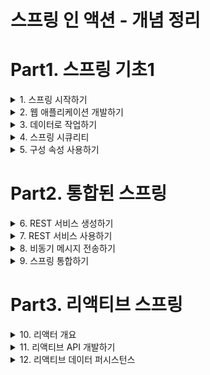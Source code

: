 # 스프링 인 액션 - 개념 정리


# Part1. 스프링 기초1

<details><summary>1. 스프링 시작하기</summary>

## 1. 스프링 시작하기

### 1.1 스프링이란?

**스프링 애플리케이션 컨텍스트**  
- 스프링이 제공하는 컨테이너
- 애플리케이션 컴포넌트를 생성하고 관리
- 애플리케이션 컴포넌트 or 빈들은 스프링 애플리케이션 컨텍스트 내부에서 서로 연결되어 완전한 애플리케이션을 만듬

**의존성 주입(DI)**
- 빈의 상호 연결을 해주는 패턴
- 컨테이너가 애플리케이션 컴포넌트에서 의존(사용)하는 다른 빈의 생성과 관리를 해줌
- 컨테이너가 모든 컴포넌트를 생성, 관리하고 해당 컴포넌트를 필요로 하는 빈에 주입한다.
- 일반적으로 생성자 인자 또는 속성의 접근자 메서드를 통해 처리한다.

**자동-구성(autoconfiguration)**
- autowiring과 component scanning 기법을 기반으로 함 
- component scanning을 사용하여 애플리케이션의 classpath에 지정된 컴포넌트를 찾은 후 스프링 애플리케이션 컨텍스트의 빈으로 생성 
- autowiring을 사용하여 의존 관계가 있는 컴포넌트를 자동으로 다른 빈에 주입(연결) 한다.

### 1.2 스프링 애플리케이션 초기 설정하기

**@SpringBootApplication**
- @SpringBootConfiguration, @EnableAutoConfiguration, @ComponentScan 으로 구성

**@SpringBootConfiguration**
- 지정한 클래스를 구성클래스로 지정
- @Configuration 애노테이션의 특화된 형태

**@EnableAutoConfiguration**
- 스프링 부트 autoconfiguration을 활성화 한다.
- 우리가 필요로 하는 컴포넌트들을 자동으로 구성하도록 스프링 부트에 알려준다

**@ComponentScan**
- 컴포넌트 검색을 활성화
- @Component, @Controller, @Service등의 애노테이션과 함께 클래스를 선언할 수 있게 해줌
- 자동으로 위 클래스들을 찾아 스프링 애플리케이션 컨텍스트에 컴포넌트로 등록한다.


### 1.3 스프링 애플리케이션 작성하기

**Controller**
- 웹 요청과 응답을 처리하는 컴포넌트

### 1.4 스프링 살펴보기 

### 요약 

</details>

<details><summary> 2. 웹 애플리케이션 개발하기 </summary>

## 2. 웹 애플리케이션 개발하기

### 2.1 정보 보여주기

**Controller의 임무**
- 데이터를 가져오고 처리
- HTTP요청을 처리
- 브라우저에 보여줄 HTML을 뷰에 요청
- REST형태의 응답 몸체에 직접 데이터를 추가

**View의 임무**
- 브라우저에게 보여주는 데이터를 HTML로 나타내는 것

**Model의 임무**
- 컨트롤러와 뷰 사이에서 데이터를 운반하는 객체
- Model 객체의 속성에 있는 데이터는 뷰가 알 수 있는 서블릿 요청 속성들로 복사한다.

### 2.2 폼 제출 처리하기

### 2.3 폼 입력 유효성 검사하기

### 2.4 뷰 컨트롤러로 작업하기

### 2.5 뷰 템플릿 라이브러리 선택하기

</details>

<details> <summary>3. 데이터로 작업하기 </summary>

## 3. 데이터로 작업하기

### 3.1 JDBC를 사용해서 데이터 읽고 쓰기

### 3.2 스프링 데이터 JPA를 사용해서 데이터 저장하고 사용하기

</details>

<details> <summary>4. 스프링 시큐리티 </summary>

## 4. 스프링 시큐리티

### 4.1 스프링 시큐리티 활성화하기

### 4.2 스프링 시큐리티 구성하기

### 4.3 웹 요청 보안 처리하기 

### 4.4 사용자 인지하기

### 4.5 각 폼에 로그아웃 버튼 추가하고 사용자 정보 보여주기

</details>

<details> <summary>5. 구성 속성 사용하기 </summary>

## 5. 구성 속성 사용하기

### 5.1 자동-구성 세부 조정하기

**빈 연결(Bean Wiring)**
- 빈으로 생성되는 애플리케이션 컴포넌트 및 상호 간에 주입되는 방법을 선언하는 구성

**속성 주입(Property injection)**
- 빈의 속성 값을 설정하는 구성

### 5.2 우리의 구성 속성 생성하기

### 5.3 프로파일 사용해서 구성하기

</details>

# Part2. 통합된 스프링 

<details><summary> 6. REST 서비스 생성하기 </summary>

## 6. REST 서비스 생성하기

## 6.1 REST 컨트롤러 작성하기

## 6.2 하이퍼미디어 사용하기

## 6.3 데이터 기반 서비스 활성화하기

</details>

<details><summary> 7. REST 서비스 사용하기 </summary>

## 7. REST 서비스 사용하기

- RestTemplate: 스프링 프레임워크에서 제공하는 간단하고 동기화된 REST 클라이언트
- Traverson: 스프링 HATEOAS에서 제공하는 하이퍼링크를 인식하는 동기화 REST 클라이언트
- WebClient: 스프링5에서 소개된 반응형 비동기 REST 클라이언트

### 7.1 RestTemplate으로 REST 엔드포인트 사용하기

### 7.2 Traverson으로 REST API 사용하기

**Traverson**
- HATEOAS가 활성화된 API를 이동하면서 리소스를 쉽게 가져올 수 있다.
- 리소스를 쓰거나 삭제하는 메서드가 없다.

**RestTemplate**
- 리소스를 쓰거나 삭제할 수 있다.
- API를 이동하면서 리소스를 가져오는게 쉽지 않다

**API 이동과 리소스 변경이나 삭제를 모두 해야 하는경우**
- RestTemplate, Traverson을 함께 사용

**Traverson 동작**

1. Traverson 경로 설정
    ```java
    @Bean 
    public Traverson traverson() {
    Traverson traverson = new Traverson(
        URI.create("http://localhost:8080/api"), MediaTypes.HAL_JSON);
    return traverson;
    }
    ```

2. 8080/api의 결과 
    ```json
    {
        "_links": {
            "ingredients": {
                "href": "http://localhost:8080/api/ingredients"
            },
            "users": {
                "href": "http://localhost:8080/api/users"
            },
            "orders": {
                "href": "http://localhost:8080/api/orders"
            },
            "tacos": {
                "href": "http://localhost:8080/api/tacos{?page,size,sort}",
                "templated": true
            },
            "profile": {
                "href": "http://localhost:8080/api/profile"
            }
        }
    }
    ```

3. traverson.follow("tacos") 했을 때 
   - localhost:8080/api 의 결과 json에서 tacos의 href의 string값으로 api요청 
   - 결과:
    ```json
    {
        "_embedded": {
            "tacos": [
                {
                    "name": "Carnivore",
                    "createdAt": "2022-01-15T06:23:23.700+0000",
                    "_links": {
                        "self": {
                            "href": "http://localhost:8080/api/tacos/2"
                        },
                        "taco": {
                            "href": "http://localhost:8080/api/tacos/2"
                        },
                        "ingredients": {
                            "href": "http://localhost:8080/api/tacos/2/ingredients"
                        }
                    }
                },
                {
                    "name": "Bovine Bounty",
                    "createdAt": "2022-01-15T06:23:23.718+0000",
                    "_links": {
                        "self": {
                            "href": "http://localhost:8080/api/tacos/3"
                        },
                        "taco": {
                            "href": "http://localhost:8080/api/tacos/3"
                        },
                        "ingredients": {
                            "href": "http://localhost:8080/api/tacos/3/ingredients"
                        }
                    }
                },
                {
                    "name": "Veg-Out",
                    "createdAt": "2022-01-15T06:23:23.722+0000",
                    "_links": {
                        "self": {
                            "href": "http://localhost:8080/api/tacos/4"
                        },
                        "taco": {
                            "href": "http://localhost:8080/api/tacos/4"
                        },
                        "ingredients": {
                            "href": "http://localhost:8080/api/tacos/4/ingredients"
                        }
                    }
                }
            ]
        },
        "_links": {
            "self": {
                "href": "http://localhost:8080/api/tacos{?page,size,sort}",
                "templated": true
            },
            "profile": {
                "href": "http://localhost:8080/api/profile/tacos"
            },
            "recents": {
                "href": "http://localhost:8080/api/tacos/recent"
            }
        },
        "page": {
            "size": 20,
            "totalElements": 3,
            "totalPages": 1,
            "number": 0
        }
    }
    ```

4. traverson.follow("tacos","recents")
   - 위의 3번 작업 후,
   - "http://localhost:8080/api/tacos{?page,size,sort}" 요청의 recents의 href값으로 api 요청 
   

</details>

<details><summary> 8. 비동기 메시지 전송하기 </summary>

## 8. 비동기 메시지 전송하기

### 8.1 JMS로 메시지 전송하기

**메시지 수신 방식**
- 풀 모델: 코드에서 메시지를 요청하고 도착할 때까지 기다림 
- 푸시 모델: 메시지가 수신 가능하게 되면 코드로 자동 전달 

**풀 모델**
- Receiver를 가져다가 사용 (요청하고나서 도착할 때까지 기다린다)
- 애플리케이션 코드에서 Receiver를 호출
   ```java
   @Profile("jms-template")
   @Component("templateOrderReceiver")
   public class JmsOrderReceiver implements OrderReceiver {
   
     private JmsTemplate jms;
   
     public JmsOrderReceiver(JmsTemplate jms) {
       this.jms = jms;
     }
     
     @Override
     public Order receiveOrder() {
       return (Order) jms.receiveAndConvert("tacocloud.order.queue");
     }
     
   }
   ```

**푸시 모델**
- 리스너를 통해서 메시지 수신이 가능할 때 처리 
- 애플리케이션 코드에서 호출하지 않는다. 
   ```java
   @Profile("jms-listener")
   @Component
   public class OrderListener {
     
     private KitchenUI ui;
   
     @Autowired
     public OrderListener(KitchenUI ui) {
       this.ui = ui;
     }
   
     @JmsListener(destination = "tacocloud.order.queue")
     public void receiveOrder(Order order) {
       ui.displayOrder(order);
     }
     
   }
   ```
**JMS**
- 표준 자바 명세에 정의되어 있다
- 여러 브로커에서 지원되므로 자바의 메시징에 많이 사용됨
- 자바 명세이므로 자바 애플리케이션에서만 사용할 수 있다는 단점이 있다 
- RabbitMQ와 카프카 같은 메시징 시스템은 위의 단점을 해결하였다 (다른 언어와 JVM 외의 다른 플랫폼에서 사용 가능)


### 8.2 RabbitMQ와 AMQP 사용하기

**RabbitMQ**
- ![image](https://user-images.githubusercontent.com/28394879/149644670-23bcec37-e48f-41d0-b980-45ac73065bfa.png)
- AMQP의 중요한 구현이 RabbitMQ
- JMS보다 더 진보된 메시지 라우팅 전략을 제공
- JMS는 메시지가 수신자가 가져갈 메시지 도착지의 이름을 주소로 사용하는 반면, AMQP 메시지는 수신자가 리스닝하는 큐와 분리된 거래소(exchange)이름과 라우팅 키를 주소로 사용한다 
- 메시지가 RabbitMQ 브로커에 도착하면 주소로 지정된 거래소에 들어감
- 거래소는 하나 이상의 큐에 메시지를 전달할 책임이 있다
- JMS 와 동일하게 풀 모델, 푸시 모델이 있다.

**거래소**
- 기본(Default): 브로커가 자동으로 생성하는 특별한 거래소. 메시지의 라우팅 키와 이름이 같은 큐로 메시지를 전달함. 모든 큐는 자동으로 기본 거래소와 연결됨 
- 다이렉트(Direct): 바인딩 키가 메시지의 라우팅 키와 같은 큐에 메시지를 전달함
- 토픽(Topic): 바인딩 키(와일드카드를 포함하는)가 메시지의 라우팅 키와 일치하는 하나 이상의 큐에 메시지를 전달
- 팬아웃(Fanout): 바인딩 키나 라우팅 키에 상관없이 모든 연결된 큐에 메시지를 전달
- 헤더(Header): 토픽 거래소와 유사하며, 라우팅 키 대신 메시지 헤더 값을 기반으로 한다는 것만 다르다
- 데드 레더(Dead letter): 정의된 어떤 거래소-큐 바인딩과도 일치하지 않는 모든 메시지를 보관하는 잡동사니 거래소이다.

### 8.3 카프카 사용하기

**Kafka**
- ![image](https://user-images.githubusercontent.com/28394879/149647200-49845a45-8a29-4e5b-b82a-c22a654b8ee3.png)
- 높은 확장성을 제공하는 클러스터로 실행되도록 설계되었다.
- 클러스터의 모든 카프카 인스턴스에 걸쳐 토픽을 파티션으로 분할하여 메시지를 관리한다
- RabbitMQ가 거래소와 큐를 사용해서 메시지를 처리하는 반면, 카프카는 토픽만 사용한다 
- 카프카의 토픽은 클러스터의 모든 브로커에 복제된다
- 클러스터의 각 노드는 하나 이상의 토픽에 대한 리더로 동작하며, 토픽 데이터를 관리하고 클러스터의 다른 노드로 데이터를 복제한다
- 토픽은 여러 개의 파티션으로 분할될 수 있다. 이 경우 클러스터의 각 노드는 한 토픽의 하나 이상의 파티션(토픽 전체가 아니다)의 리더가 된다
- KafkaTemplate은 메시지를 수신하는 메서드를 일체 제공하지 않는다는 점이 JmsTemplate, RabbitTemplate과 다르다.
- 스프링을 사용해서 카프카 토픽의 메시지를 가져오는 유일한 방법은 메시지 리스너를 작성하는 것이다

### 8.4 비동기 메시지 전송과 수신 기능이 추가된 타코 클라우드 애플리케이션 빌드 및 실행하기

</details>

<details> <summary> 9. 스프링 통합하기 </summary>

## 9. 스프링 통합하기

### 9.1 간단한 통합 플로우 선언하기

### 9.2 스프링 통합의 컴포넌트 살펴보기

### 9.3 이메일 통합 플로우 생성하기

</details>

# Part3. 리액티브 스프링

<details> <summary> 10. 리액터 개요 </summary>

## 10. 리액터 개요 

### 10.1 리액티브 프로그래밍 이해하기

**backpressure(배압)**
- 컨슈머가 처리할 수 있는 만큼으로 전달 데이터를 제한함으로써 빠른 데이터 소스로부터의 데이터 전달 폭주를 피할 수 있는 수단이다.

**리액티브 스트림 4개의 인터페이스**
- Publisher(발행자)
- Subscriber(구독자)
- Subscription(구독)
- Processor(프로세서)

### 10.2 리액터 시작하기

**리액터**
- 핵심 타입 2가지: Mono, Flux (두개다 리액티브 스트림의 Publisher 인터페이스를 구현)
- Flux: 0,1 또는 다수의 데이터를 갖는 파이프라인
- Mono: 하나의 데이터 항목만 갖는 데이터셋에 최적화된 리액티브 타입

**리액터 vs RxJava**
- Mono <--> Observable
- Flux <--> Single 
- 위의 2가지가 서로 개념적으로 거의 같고, 여러 동일한 오퍼레이션을 제공한다.

### 10.3 리액티브 오퍼레이션 적용하기

**Flux와 Mono의 오퍼레이션 분류**
- 생성 오퍼레이션
- 조합 오퍼레이션
- 변환 오퍼레이션
- 로직 오퍼레이션

</details>

<details><summary> 11. 리액티브 API 개발하기 </summary>

## 11. 리액티브 API 개발하기

**스프링 MVC**
- 서블릿 기반의 웹 프레임워크
- 스레드 블로킹과 다중 스레드로 수행
- 요청이 될 때 마다 스레드 풀에서 작업 스레드를 가져와서 요청을 처리, 작업 스레드가 종료될 때 까지 요청 스레드는 블로킹됨
- 요청량의 증가에 따른 확장이 어렵다
- 처리가 느린 작업 스레드가 있을 경우 더욱 확장이 어렵다 
- 스레드 풀로 반환되어 또 다른 요청 처리를 준비하는 데 많은 시간이 걸린다

**비동기 웹 프레임워크(WebFlux)**
- ![image](https://user-images.githubusercontent.com/28394879/149870466-934d5abd-8ddd-428e-a151-6a9bf0b0d38f.png)
- 적은 수의 스레드(일반적으로 CPU 코어당 하나)로 높은 확장성을 성취
- "이벤트 루핑"이라는 기법을 적용해 한 스레드당 많은 요청을 처리할 수 있어서, 한 연결당 소요 비용이 경제적이다
- 소수의 스레드로 많은 요청을 처리할 수 있어서 스레드 관리 부담이 줄어들고 확장이 용이하다.

**이벤트 루프**
- 데이터베이스나 네트워크 작업과 같은 집중적인 작업의 콜백과 요청을 비롯해서, 이벤트 루프에서는 모든 것이 이벤트로 처리
- 비용이 드는 작업이 필요할 때 이벤트 루프는 해당 작업의 콜백을 등록하여 병행으로 수행되게 하고 다른 이벤트 처리로 넘어간다


### 11.1 스프링 WebFlux 사용하기

![image](https://user-images.githubusercontent.com/28394879/149870970-fbb886e1-83ad-4859-99bb-89592e6c6df5.png)

### 11.2 함수형 요청 핸들러 정의하기

**스프링 MVC의 단점**
- 어떤 애노테이션 기반 프로그래밍이건 애노테이션이 "무엇"을 하는지와 "어떻게" 해야 하는지를 정의하는데 괴리가 있다.
- 애노테이션이 "무엇"을 정의하며, "어떻게"는 프레임워크 코드의 어딘가에 정의되어 있다.
- 위의 특징들 때문에, 프로그래밍 모델을 커스터마이징하거나 확장할 때 복잡해진다.
- 이런 변경을 하려면 애노테이션 외부에 있는 코드로 작업해야 하기 때문이다.
- 애노테이션에 중단점을 설정할 수 없기 때문에 디버깅도 어렵다.

**함수형 프로그래밍 모델의 네가지 기본 타입**
- RequestPredicate: 처리될 요청의 종류를 선언
- RouterFunction: 일치하는 요청이 어떻게 핸들러에게 전달되어야 하는지를 선언
- ServerRequest: HTTP 요청을 나타내며, 헤더와 몸체 정보를 사용할 수 있다
- ServerResponse: HTTP 요청을 나타내며, 헤더와 몸체 정볼르 포함한다. 

### 11.3 리액티브 컨트롤러 테스트하기

**WebTestClient**
- WebFlux를 사용하는 리액티브 컨트롤러의 테스트를 쉽게 작성하게 해주는 새로운 테스트 유틸리티


### 11.4 REST API를 리액티브하게 사용하기

**WebClient**
- RestTemplate에서는 리액티브 타입을 지원하지 않는다.
- RestTemplate의 리액티브 대안으로 Webclient가 있다
- 외부 API로 요청할 때 리액티브 타입의 전송과 수신 모두를 한다
- WebClient를 사용하는 것은 RestTemplate과 많이 다르다
  - 다수의 메서드로 서로 다른 종류의 요청을 처리하는 대신 WebClient는 요청을 나타내고 전송하게 해주는 빌더 방식의 인터페이스를 사용한다.
  - WebClient를 사용하는 일반적인 패턴은 다음과 같다
    - WebClient의 인스턴스를 생성한다(또는 WebClient 빈을 주입한다)
    - 요청을 전송할 HTTP 메서드를 지정한다
    - 요청에 필요한 URI와 헤더를 지정한다
    - 요청을 제출한다
    - 응답을 사용한다.

### 11.5 리액티브 웹 API 보안

**서블릿 필터**
- 스프링 시큐리티의 웹 보안 모델
- 요청자가 올바른 권한을 갖고 있는지 확인하기 위해 서블릿 기반 웹 프레임워크의 요청 바운드를 가로채야 할 때 사용
- WebFlux에서는 이런 방법이 곤랂하다.
- 스프링 WebFlux로 웹애플리케이션을 작성할 때는 서블릿이 개입된다는 보장이 없다.
- 리액티브 웹 애플리케이션은 Netty나 일부 다른 non-서블릿 서버에 구축될 가능성이 많다.

**WebFlux 애플리케이션의 보안**
- 서블릿 필터를 사용할 수 없다.
- 5.0.0 버전부터 스프링 시큐리티는 서블릿 기반의 스프링 MVC와 리액티브 스프링 WebFlux 애플리케이션 모두의 보안에 사용될 수 있다.
  - 스프링의 WebFilter가 이 일을 해준다.
  - WebFilter는 서블릿 API에 의존하지 않는 스프링 특유의 서블릿 필터 같은 것이다. 
- 리액티브 스프링 시큐리티의 구성 모델과 4장에서 알아본 스프링 시큐리티와 비슷하다.
- 스프링 MVC와 스프링 WebFlux는 다른 의존성을 갖지만, 스프링 시큐리티는 MVC, WebFlux 둘다 동일한 스프링 부트 보안 스타터를 사용한다.
- 하지만, 리액티브 구성 모델과 리액티브가 아닌 구성 모델 간에는 사소한 차이가 있다. 

**웹 애플리케이션의 보안 구성**
1. MVC
```java
@Configuration
@EnableWebSecurity
public class SecurityConfig extends WebSecurityConfigurerAdapter {
    
    @Override
    protected void configure(HttpSecurity http) throws Exception {
        http
                .authorizeRequests()
                .antMatchers("/design", "/orders").hasAuthority("USER")
                .antMatchers("/**").permitAll();
    }
}
```

2. WebFlux
```java
@Configuration
@EnableWebFluxSecurity
public class SecurityConfig {
    
    @Bean
    public SecurityWebFilterChain securityWebFilterChain(ServerHttpSecurity http) {
        return http 
                .authorizeExchange()
                .pathMatchers("/design", "/orders").hasAuthority("USER")
                .anyExchange().permitAll()
                .and()
                .build();
    }
}
```

**UserDetails 객체로 정의하는 인증 로직**
1. MVC
```java
@Autowired
UserRepository userRepo;

@Override
protected void configure(AuthenticationManagerBuilder auth) throws Exception {
    auth
        .userDetailsService(new UserDetailsService() {
            @Override
            public UserDetails loadUserByUsername(String username) throws UsernameNotFoundException {
                User user = userRepo.findByUsername(username);
                if (user == null) {
                    throw new UsernameNotFoundException( username + " not found")
                }
                return user.toUserDetails();
            }
        });    
}
```

2. WebFlux
```java
@Service
public ReactiveUserDetailService userDetailsService(UserRepositroy userRepo) {
    return new ReactiveUserDetailsService() {
        @Override
        public Mono<UserDetails> findByUsername(String username) {
            return userRepo.findByUsername(username)
                .map(user -> {
                   return user.toUserDetails(); 
                });
        }
    }
}
```

### 요약 
- 스프링 WebFlux는 리액티브 웹 프레임워크를 제공한다. 이 프레임워크의 프로그래밍 모델은 스프링 MVC가 많이 반영되었다. 심지어는 애노테이션도 많은 것을 공유한다.
- 스프링 5는 또한 스프링 WebFlux의 대안으로 함수형 프로그래밍 모델을 제공한다
- 리액티브 컨트롤러는 WebTestClient를 사용해서 테스트할 수 있다
- 클라이언트 측에는 스프링 5가 스프링 RestTemplate의 리액티브 버전인 WebClient를 제공한다
- 스프링 시큐리티 5는 리액티브 보안을 지원하며, 이것의 프로그래밍 모델은 리액티브가 아닌 스프링 MVC 애플리케이션의 것과 크게 다르지 않다

</details>

<details><summary> 12. 리액티브 데이터 퍼시스턴스 </summary>

## 12. 리액티브 데이터 퍼시스턴스

### 12.1 스프링 데이터의 리액티브 개념 이해하기

### 12.2 리액티브 카산드라 리퍼지터리 사용하기

### 12.3 리액티브 몽고DB 리퍼지터리 작성하기

### 요약

</details>